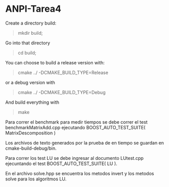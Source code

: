 # ANPI-Tarea4

Create a directory build:

> mkdir build;

Go into that directory

> cd build;

You can choose to build a release version with:

> cmake ../ -DCMAKE_BUILD_TYPE=Release

or a debug version with

> cmake ../ -DCMAKE_BUILD_TYPE=Debug

And build everything with

> make

Para correr el benchmark para medir tiempos se debe correr
el test benchmarkMatrixAdd.cpp ejecutando 
BOOST_AUTO_TEST_SUITE( MatrixDescomposition )

Los archivos de texto generados por la prueba de en tiempo
se guardan en cmake-build-debug/bin.

Para correr los test LU se debe ingresar al documento LUtest.cpp
ejecuntando el test BOOST_AUTO_TEST_SUITE( LU ).

En el archivo solve.hpp se encuentra los metodos invert y los metodos
solve para los algoritmos LU.

